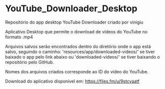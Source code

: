 # YouTube_Downloader_Desktop

Repositório do app desktop YouTube Downloader criado por vinigiu

Aplicativo Desktop que permite o download de vídeos do YouTube no formato .mp4

Arquivos salvos serão encontrados dentro do diretório onde o app está salvo, seguindo o caminho: 'resources/app/downloaded-videos/' se tiver baixado o app pelo link abaixo ou 'downloaded-videos/' se tiver baixando o repositório pelo GitHub.

Nomes dos arquivos criados corresponde ao ID do vídeo do YouTube.

Download do aplicativo disponível em: https://files.fm/u/9stcyaatf